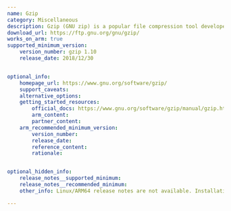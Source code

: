 ```yaml
---
name: Gzip
category: Miscellaneous
description: Gzip (GNU zip) is a popular file compression tool developed in the GNU Project. It is used to compress and decompress files, primarily to reduce their size and save storage space or bandwidth during transmission.
download_url: https://ftp.gnu.org/gnu/gzip/
works_on_arm: true
supported_minimum_version:
    version_number: gzip 1.10
    release_date: 2018/12/30


optional_info:
    homepage_url: https://www.gnu.org/software/gzip/
    support_caveats:
    alternative_options:
    getting_started_resources:
        official_docs: https://www.gnu.org/software/gzip/manual/gzip.html
        arm_content:
        partner_content:
    arm_recommended_minimum_version:
        version_number:
        release_date:
        reference_content:
        rationale:


optional_hidden_info:
    release_notes__supported_minimum:
    release_notes__recommended_minimum:
    other_info: Linux/ARM64 release notes are not available. Installation and testing are done via the [tar archive](https://ftp.gnu.org/gnu/gzip/).

---
```


